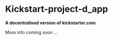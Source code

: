 # Kickstart-project-d_app

<strong>A decentralised version of kickstarter.com</strong>

More info coming soon ...
